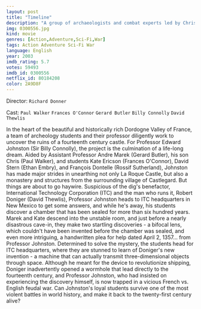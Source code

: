 ```yaml
---
layout: post
title: "Timeline"
description: "A group of archaeologists and combat experts led by Chris Johnston (Paul Walker) and Kate Ericson (Frances O'Connor) use a 3-D fax machine to time-travel back to France in 1357, in hopes of retrieving Chris' father, Professor Edward Johnston (Sir Billy Connolly), and returning safely to the present. No such luck. Fending for themselves against marauding hordes of medieval French warriors at war with the invading British, these semi-intr.."
img: 0300556.jpg
kind: movie
genres: [Action,Adventure,Sci-Fi,War]
tags: Action Adventure Sci-Fi War 
language: English
year: 2003
imdb_rating: 5.7
votes: 59493
imdb_id: 0300556
netflix_id: 80184208
color: 2A9D8F
---
```

Director: `Richard Donner`  

Cast: `Paul Walker` `Frances O'Connor` `Gerard Butler` `Billy Connolly` `David Thewlis` 

In the heart of the beautiful and historically rich Dordogne Valley of France, a team of archeology students and their professor diligently work to uncover the ruins of a fourteenth century castle. For Professor Edward Johnston (Sir Billy Connolly), the project is the culmination of a life-long dream. Aided by Assistant Professor Andre Marek (Gerard Butler), his son Chris (Paul Walker), and students Kate Ericson (Frances O'Connor), David Stern (Ethan Embry), and François Dontelle (Rossif Sutherland), Johnston has made major strides in unearthing not only La Roque Castle, but also a monastery and structures from the surrounding village of Castlegard. But things are about to go haywire. Suspicious of the dig's benefactor, International Technology Corporation (ITC) and the man who runs it, Robert Doniger (David Thewlis), Professor Johnston heads to ITC headquarters in New Mexico to get some answers, and while he's away, his students discover a chamber that has been sealed for more than six hundred years. Marek and Kate descend into the unstable room, and just before a nearly disastrous cave-in, they make two startling discoveries - a bifocal lens, which couldn't have been invented before the chamber was sealed, and even more intriguing, a handwritten plea for help dated April 2, 1357... from Professor Johnston. Determined to solve the mystery, the students head for ITC headquarters, where they are stunned to learn of Doniger's new invention - a machine that can actually transmit three-dimensional objects through space. Although he meant for the device to revolutionize shipping, Doniger inadvertently opened a wormhole that lead directly to the fourteenth century, and Professor Johnston, who had insisted on experiencing the discovery himself, is now trapped in a vicious French vs. English feudal war. Can Johnston's loyal students survive one of the most violent battles in world history, and make it back to the twenty-first century alive?